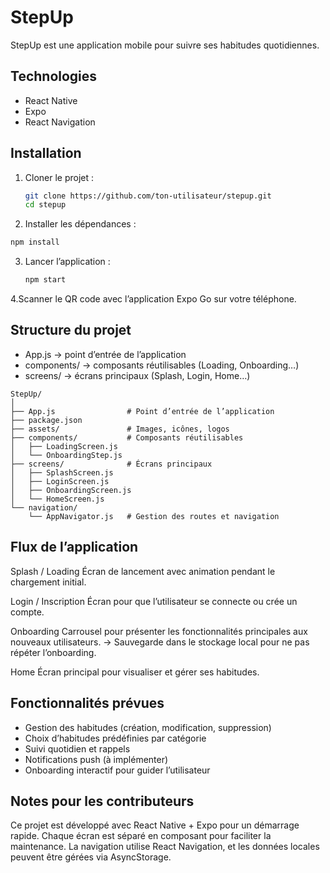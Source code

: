 # StepUp

StepUp est une application mobile pour suivre ses habitudes quotidiennes.

## Technologies
- React Native
- Expo
- React Navigation

## Installation
1. Cloner le projet :  
   ```bash
   git clone https://github.com/ton-utilisateur/stepup.git
   cd stepup
   ```

2. Installer les dépendances :
  ```bash
  npm install
  ```

3. Lancer l’application :
   ```bash
   npm start
   ```
4.Scanner le QR code avec l’application Expo Go sur votre téléphone.

## Structure du projet
- App.js → point d’entrée de l’application
- components/ → composants réutilisables (Loading, Onboarding…)
- screens/ → écrans principaux (Splash, Login, Home…)
```
StepUp/
│
├── App.js                # Point d’entrée de l’application
├── package.json
├── assets/               # Images, icônes, logos
├── components/           # Composants réutilisables
│   ├── LoadingScreen.js
│   └── OnboardingStep.js
├── screens/              # Écrans principaux
│   ├── SplashScreen.js
│   ├── LoginScreen.js
│   ├── OnboardingScreen.js
│   └── HomeScreen.js
└── navigation/
    └── AppNavigator.js   # Gestion des routes et navigation
```

## Flux de l’application

Splash / Loading
Écran de lancement avec animation pendant le chargement initial.

Login / Inscription
Écran pour que l’utilisateur se connecte ou crée un compte.

Onboarding
Carrousel pour présenter les fonctionnalités principales aux nouveaux utilisateurs.
→ Sauvegarde dans le stockage local pour ne pas répéter l’onboarding.

Home
Écran principal pour visualiser et gérer ses habitudes.

## Fonctionnalités prévues
- Gestion des habitudes (création, modification, suppression)
- Choix d’habitudes prédéfinies par catégorie
- Suivi quotidien et rappels
- Notifications push (à implémenter)
- Onboarding interactif pour guider l’utilisateur

## Notes pour les contributeurs
Ce projet est développé avec React Native + Expo pour un démarrage rapide.
Chaque écran est séparé en composant pour faciliter la maintenance.
La navigation utilise React Navigation, et les données locales peuvent être gérées via AsyncStorage.
